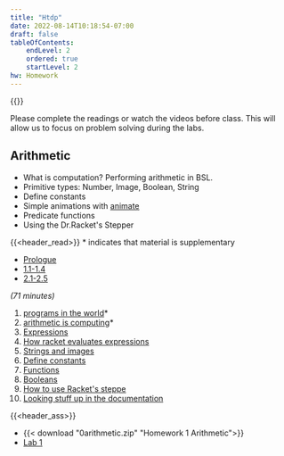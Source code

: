 ```yaml
---
title: "Htdp"
date: 2022-08-14T10:18:54-07:00
draft: false
tableOfContents:
    endLevel: 2
    ordered: true
    startLevel: 2
hw: Homework
---
```




{{<toc>}}

Please complete the readings or watch the videos before class.
This will allow us to focus on problem solving during the labs.

## Arithmetic
- What is computation? Performing arithmetic in BSL.
- Primitive types: Number, Image, Boolean, String
- Define constants
- Simple animations with [animate](https://docs.racket-lang.org/teachpack/2htdpuniverse.html#%28def._%28%28lib._2htdp%2Funiverse..rkt%29._animate%29%29)
- Predicate functions
- Using the Dr.Racket's Stepper

{{<header_read>}}
\*  indicates that material is supplementary  

- [Prologue](https://htdp.org/2018-01-06/book/part_prologue.html)
- [1.1-1.4](https://htdp.org/2018-01-06/book/part_one.html#%28part._ch~3abasic-arithmetic%29)
- [2.1-2.5](https://htdp.org/2018-01-06/book/part_one.html#%28part._ch~3afuncs-progs%29)


*(71 minutes)*

1. [programs in the world](https://www.youtube.com/channel/uc7dejiuwsxsncw4pqnrqw8w)\*
2. [arithmetic is computing](https://www.youtube.com/watch?v=w_a1qserlu4&ab_channel=matthewflatt)\*
3. [Expressions](https://www.youtube.com/watch?v=6wABnrIFZmQ&list=PL6NenTZG6Krqu5RRQi3TUGc605rrGGGWw&index=4&ab_channel=SystematicProgramDesign)
4. [How racket evaluates expressions](https://www.youtube.com/watch?v=4wUiCxxCc68&list=PL6NenTZG6Krqu5RRQi3TUGc605rrGGGWw&index=5&ab_channel=SystematicProgramDesign)
5. [Strings and images](https://www.youtube.com/watch?v=wYyKnPA5fSI&list=PL6NenTZG6Krqu5RRQi3TUGc605rrGGGWw&index=6&ab_channel=SystematicProgramDesign)
6. [Define constants](https://www.youtube.com/watch?v=KoaAUyyDl4A&list=PL6NenTZG6Krqu5RRQi3TUGc605rrGGGWw&index=7&ab_channel=SystematicProgramDesign)
7. [Functions](https://www.youtube.com/watch?v=bAv-q4oXVd4&list=PL6NenTZG6Krqu5RRQi3TUGc605rrGGGWw&index=9&ab_channel=SystematicProgramDesign)
8. [Booleans](https://www.youtube.com/watch?v=G8zM3j4mg_Y&list=PL6NenTZG6Krqu5RRQi3TUGc605rrGGGWw&index=10&ab_channel=SystematicProgramDesign)
9. [How to use Racket's steppe](https://www.youtube.com/watch?v=TjrEjhnW6oc&list=PL6NenTZG6Krqu5RRQi3TUGc605rrGGGWw&index=11&ab_channel=SystematicProgramDesign)
10. [Looking stuff up in the documentation](https://www.youtube.com/watch?v=PCSlKWX1jlQ&list=PL6NenTZG6Krqu5RRQi3TUGc605rrGGGWw&index=12&ab_channel=SystematicProgramDesign)


{{<header_ass>}}
- {{< download "0arithmetic.zip" "Homework 1 Arithmetic">}}
- [Lab 1](hw1.html)